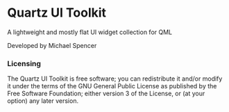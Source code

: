 Quartz UI Toolkit
=================

A lightweight and mostly flat UI widget collection for QML

Developed by Michael Spencer

### Licensing ###

The Quartz UI Toolkit is free software; you can redistribute it and/or modify it under the terms of the GNU General Public License as published by the Free Software Foundation; either version 3 of the License, or (at your option) any later version.
